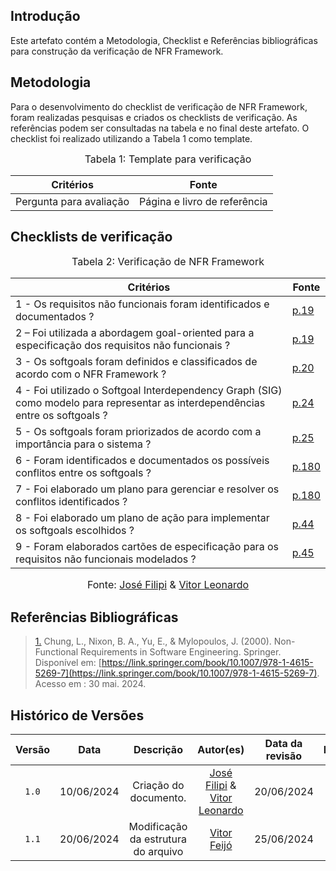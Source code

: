## Introdução

Este artefato contém a Metodologia, Checklist e Referências bibliográficas para construção da verificação de NFR Framework. 

## Metodologia

Para o desenvolvimento do checklist de verificação de NFR Framework, foram realizadas pesquisas e criados os checklists de verificação. As referências podem ser consultadas na tabela e no final deste artefato. O checklist foi realizado utilizando a Tabela 1 como template.

<font size="3"><p style="text-align: center">Tabela 1: Template para verificação</p></font>

<center>

Critérios | Fonte
--|--
Pergunta para avaliação| Página e livro de referência

</center>

## Checklists de verificação

<font size="3"><p style="text-align: center">Tabela 2: Verificação de NFR Framework </p></font>

Critérios   | Fonte
--------- | ------ 
1 - Os requisitos não funcionais foram identificados e documentados ?  | <a id="TEC3" href="https://github.com/Requisitos-de-Software/2024.1-Meu-INSS/blob/Print-checklist/docs/imagens/checklists/nfr_pag19.png">p.19</a>
2 – Foi utilizada a abordagem goal-oriented para a especificação dos requisitos não funcionais ?  | <a id="TEC3" href="https://github.com/Requisitos-de-Software/2024.1-Meu-INSS/blob/Print-checklist/docs/imagens/checklists/nfr_pag19.png">p.19</a>
3 - Os softgoals foram definidos e classificados de acordo com o NFR Framework ?  | <a id="TEC3" href="https://github.com/Requisitos-de-Software/2024.1-Meu-INSS/blob/Print-checklist/docs/imagens/checklists/nfr_pag20.png">p.20</a>
4 - Foi utilizado o Softgoal Interdependency Graph (SIG) como modelo para representar as interdependências entre os softgoals ?  | <a id="TEC3" href="https://github.com/Requisitos-de-Software/2024.1-Meu-INSS/blob/Print-checklist/docs/imagens/checklists/nfr_pag24.png">p.24</a>
5 - Os softgoals foram priorizados de acordo com a importância para o sistema ?  | <a id="TEC3" href="https://github.com/Requisitos-de-Software/2024.1-Meu-INSS/blob/Print-checklist/docs/imagens/checklists/nfr_pag25.png">p.25</a>
6 - Foram identificados e documentados os possíveis conflitos entre os softgoals ?  | <a id="TEC3" href="https://github.com/Requisitos-de-Software/2024.1-Meu-INSS/blob/Print-checklist/docs/imagens/checklists/nfr_pag180.png">p.180</a>
7 - Foi elaborado um plano para gerenciar e resolver os conflitos identificados ?  | <a id="TEC3" href="https://github.com/Requisitos-de-Software/2024.1-Meu-INSS/blob/Print-checklist/docs/imagens/checklists/nfr_pag180.png">p.180</a>
8 - Foi elaborado um plano de ação para implementar os softgoals escolhidos ?  | <a id="TEC3" href="https://github.com/Requisitos-de-Software/2024.1-Meu-INSS/blob/Print-checklist/docs/imagens/checklists/nfr_pag44.png">p.44</a>
9 - Foram elaborados cartões de especificação para os requisitos não funcionais modelados ?  | <a id="TEC2" href="https://github.com/Requisitos-de-Software/2024.1-Meu-INSS/blob/Print-checklist/docs/imagens/checklists/nfr_pag45.png">p.45</a>

<font size="3"><p style="text-align: center">Fonte: [José Filipi](https://github.com/JoseFilipi) & [Vitor Leonardo](https://github.com/vitorfleonardo)</p></font>

## Referências Bibliográficas

> <a id="RP3" href="#TEC3">1.</a> Chung, L., Nixon, B. A., Yu, E., & Mylopoulos, J. (2000). Non-Functional Requirements in Software Engineering. Springer. Disponível em: [https://link.springer.com/book/10.1007/978-1-4615-5269-7](https://link.springer.com/book/10.1007/978-1-4615-5269-7). Acesso em : 30 mai. 2024.



## Histórico de Versões

| Versão | Data | Descrição | Autor(es) | Data da revisão | Revisor(es) |
| :--: | :--: | :--: | :--: | :--: | :--: |
|`1.0` | 10/06/2024 | Criação do documento. |[José Filipi](https://github.com/JoseFilipi) & [Vitor Leonardo](https://github.com/vitorfleonardo)| 20/06/2024 |[Vitor Feijó](https://github.com/vitorfleonardo) |   
|`1.1` | 20/06/2024 | Modificação da estrutura do arquivo |[Vitor Feijó](https://github.com/vitorfleonardo) | 25/06/2024 | [Bianca Castro](https://github.com/BiancaPatrocinio7) |